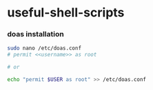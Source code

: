 # useful-shell-scripts

### doas installation
```sh
sudo nano /etc/doas.conf
# permit <<username>> as root

# or

echo "permit $USER as root" >> /etc/doas.conf
```
